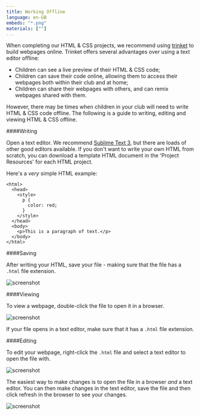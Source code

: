 ```yaml
---
title: Working Offline
language: en-GB
embeds: "*.png"
materials: [""]
...
```


When completing our HTML & CSS projects, we recommend using [trinket](https://trinket.io) to build webpages online. Trinket offers several advantages over using a text editor offline:

+ Children can see a live preview of their HTML & CSS code;
+ Children can save their code online, allowing them to access their webpages both within their club and at home;
+ Children can share their webpages with others, and can remix webpages shared with them.

However, there may be times when children in your club will need to write HTML & CSS code offline. The following is a guide to writing, editing and viewing HTML & CSS offline.

####Writing

Open a text editor. We recommend [Sublime Text 3](http://www.sublimetext.com/3), but there are loads of other good editors available. If you don't want to write your own HTML from scratch, you can download a template HTML document in the 'Project Resources' for each HTML project.

Here's a _very_ simple HTML example:

```
<html>
  <head>
    <style>
      p {
        color: red;  
      }
    </style>
  </head>
  <body>
    <p>This is a paragraph of text.</p>
  </body>
</html>
```

####Saving

After writing your HTML, save your file - making sure that the file has a `.html` file extension.

![screenshot](01/offline-save.png)

####Viewing

To view a webpage, double-click the file to open it in a browser.

![screenshot](01/offline-view.png)

If your file opens in a text editor, make sure that it has a `.html` file extension.

####Editing

To edit your webpage, right-click the `.html` file and select a text editor to open the file with.

![screenshot](01/offline-open.png)

The easiest way to make changes is to open the file in a browser _and_ a text editor. You can then make changes in the text editor, save the file and then click refresh in the browser to see your changes.

![screenshot](01/offline-edit.png)
